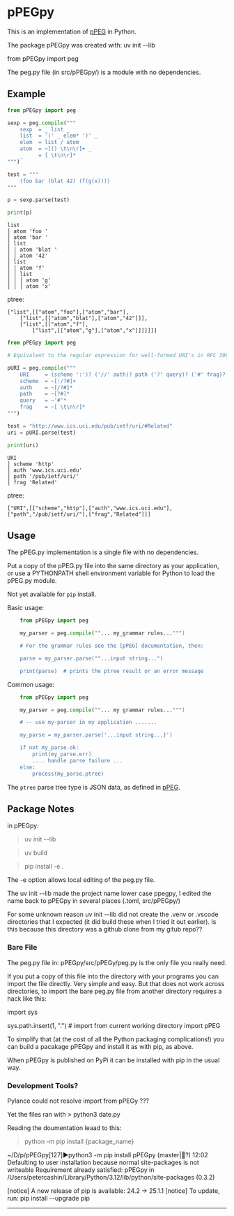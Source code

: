 # pPEGpy

This is an implementation of [pPEG] in Python.

The package pPEGpy was created with: uv init --lib

from pPEGpy import peg 

The peg.py file (in src/pPEGpy/) is a module with no dependencies.

##  Example

``` python
from pPEGpy import peg

sexp = peg.compile("""
    sexp  = _ list _
    list  = '(' _ elem* ')' _
    elem  = list / atom
    atom  = ~[() \t\n\r]+ _
    _     = [ \t\n\r]*
""")

test = """
    (foo bar (blat 42) (f(g(x))))
"""

p = sexp.parse(test)

print(p)
```

```
list
│ atom 'foo '
│ atom 'bar '
│ list
│ │ atom 'blat '
│ │ atom '42'
│ list
│ │ atom 'f'
│ │ list
│ │ │ atom 'g'
│ │ │ atom 'x'
```
ptree:
```
["list",[["atom","foo"],["atom","bar"],
    ["list",[["atom","blat"],["atom","42"]]],
    ["list",[["atom","f"],
        ["list",[["atom","g"],["atom","x"]]]]]]]
```

``` python
from pPEGpy import peg

# Equivalent to the regular expression for well-formed URI's in RFC 3986.

pURI = peg.compile("""
    URI     = (scheme ':')? ('//' auth)? path ('?' query)? ('#' frag)?
    scheme  = ~[:/?#]+
    auth    = ~[/?#]*
    path    = ~[?#]*
    query   = ~'#'*
    frag    = ~[ \t\n\r]*
""")

test = "http://www.ics.uci.edu/pub/ietf/uri/#Related"
uri = pURI.parse(test)

print(uri)
```
```
URI
│ scheme 'http'
│ auth 'www.ics.uci.edu'
│ path '/pub/ietf/uri/'
│ frag 'Related'
```
ptree:
```
["URI",[["scheme","http"],["auth","www.ics.uci.edu"],["path","/pub/ietf/uri/"],["frag","Related"]]]
```

##  Usage

The pPEG.py implementation is a single file with no dependencies.

Put a copy of the pPEG.py file into the same directory as your application, or use a PYTHONPATH shell environment variable for Python to load the pPEG.py module.

Not yet available for `pip` install.

Basic usage:

``` py    
    from pPEGpy import peg

    my_parser = peg.compile(""... my_grammar rules...""")

    # For the grammar rules see the [pPEG] documentation, then:

    parse = my_parser.parse(""...input string...")

    print(parse)  # prints the ptree result or an error message
```
Common usage:

``` py
    from pPEGpy import peg

    my_parser = peg.compile(""... my grammar rules...""")

    # -- use my-parser in my application .......

    my_parse = my_parser.parse('...input string...}')

    if not my_parse.ok:
        print(my_parse.err)
        .... handle parse failure ... 
    else:    
        process(my_parse.ptree)
```

The `ptree` parse tree type is JSON data, as defined in [pPEG].

## Package Notes

in pPEGpy:  

> uv init --lib

> uv build

> pip install -e .

The -e option allows local editing of the peg.py file.

The uv init --lib made the project name lower case ppegpy, I edited the name back to pPEGpy in several places (.toml, src/pPEGpy/)

For some unknown reason uv init --lib did not create the .venv or .vscode directories that I expected (it did build these when I tried it out earlier).  Is this because this directory was a github clone from my gitub repo??


### Bare File

The peg.py file in: pPEGpy/src/pPEGy/peg.py is the only file you really need.

If you put a copy of this file into the directory with your programs you can import the file directly.  Very simple and easy.  But that does not work across directories, to import the bare peg.py file from another directory requires a hack like this:

import sys

sys.path.insert(1, ".")  # import from current working directory
import pPEG

To simplify that (at the cost of all the Python packaging complications!) you can build a pacakage pPEGpy and install it as with pip, as above.

When pPEGpy is published on PyPi it can be installed with pip in the usual way.


### Development Tools?

Pylance could not resolve import from pPEGy  ??? 

Yet the files ran with > python3 date.py

Reading the doumentation leaad to this:

> python -m pip install {package_name}

~/D/p/pPEGpy[127]►python3 -m pip install pPEGpy         (master|💩?) 12:02
Defaulting to user installation because normal site-packages is not writeable
Requirement already satisfied: pPEGpy in /Users/petercashin/Library/Python/3.12/lib/python/site-packages (0.3.2)

[notice] A new release of pip is available: 24.2 -> 25.1.1
[notice] To update, run: pip install --upgrade pip


---

[pPEG]: https://github.com/pcanz/pPEG
